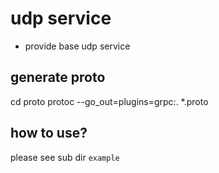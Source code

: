 # udp service

- provide base udp service

## generate proto
cd proto
protoc --go_out=plugins=grpc:. *.proto

## how to use?
please see sub dir `example`